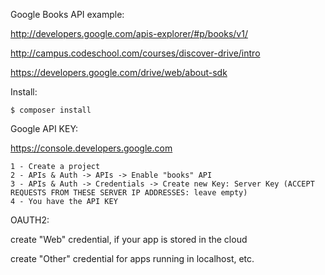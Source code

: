 Google Books API example:

http://developers.google.com/apis-explorer/#p/books/v1/

http://campus.codeschool.com/courses/discover-drive/intro

https://developers.google.com/drive/web/about-sdk

Install:

```
$ composer install
```

Google API KEY:

https://console.developers.google.com
```
1 - Create a project
2 - APIs & Auth -> APIs -> Enable "books" API
3 - APIs & Auth -> Credentials -> Create new Key: Server Key (ACCEPT REQUESTS FROM THESE SERVER IP ADDRESSES: leave empty)
4 - You have the API KEY
```
OAUTH2:

create "Web" credential, if your app is stored in the cloud

create "Other" credential for apps running in localhost, etc.
